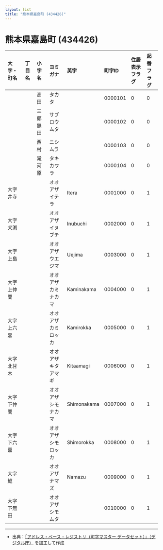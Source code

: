 ```yaml
---
layout: list
title: "熊本県嘉島町 (434426)"
---
```


# 熊本県嘉島町 (434426)

| 大字・町名 | 丁目名 | 小字名 | ヨミガナ | 英字 | 町字ID | 住居表示フラグ | 起番フラグ |
|:---|:---|:---|:---|:---|:---|:---|:---|
|  |  | 高田 | タカタ |  | 0000101 | 0 | 0 |
|  |  | 三郎無田 | サブロウムタ |  | 0000102 | 0 | 0 |
|  |  | 西村 | ニシムラ |  | 0000103 | 0 | 0 |
|  |  | 滝河原 | タキカワラ |  | 0000104 | 0 | 0 |
| 大字井寺 |  |  | オオアザイテラ | Itera | 0001000 | 0 | 1 |
| 大字犬渕 |  |  | オオアザイヌブチ | Inubuchi | 0002000 | 0 | 1 |
| 大字上島 |  |  | オオアザウエジマ | Uejima | 0003000 | 0 | 1 |
| 大字上仲間 |  |  | オオアザカミナカマ | Kaminakama | 0004000 | 0 | 1 |
| 大字上六嘉 |  |  | オオアザカミロッカ | Kamirokka | 0005000 | 0 | 1 |
| 大字北甘木 |  |  | オオアザキタアマギ | Kitaamagi | 0006000 | 0 | 1 |
| 大字下仲間 |  |  | オオアザシモナカマ | Shimonakama | 0007000 | 0 | 1 |
| 大字下六嘉 |  |  | オオアザシモロッカ | Shimorokka | 0008000 | 0 | 1 |
| 大字鯰 |  |  | オオアザナマズ | Namazu | 0009000 | 0 | 1 |
| 大字下無田 |  |  | オオアザシモムタ |  | 0010000 | 0 | 1 |

---

- 出典：[「アドレス・ベース・レジストリ（町字マスター データセット）』（デジタル庁）](https://www.digital.go.jp/policies/base_registry_address/) を加工して作成